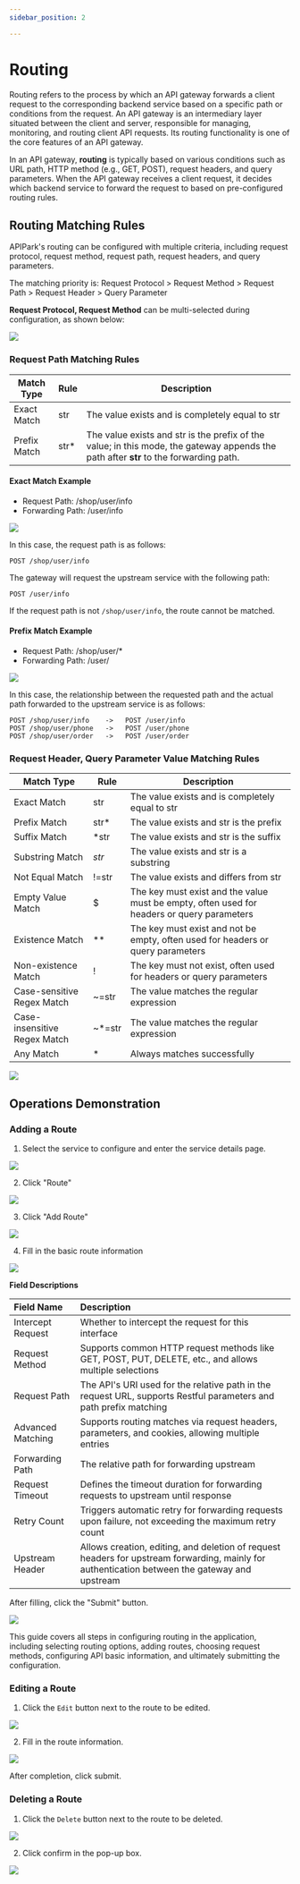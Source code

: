 ```yaml
---
sidebar_position: 2

---
```


# Routing

Routing refers to the process by which an API gateway forwards a client request to the corresponding backend service based on a specific path or conditions from the request. An API gateway is an intermediary layer situated between the client and server, responsible for managing, monitoring, and routing client API requests. Its routing functionality is one of the core features of an API gateway.

In an API gateway, **routing** is typically based on various conditions such as URL path, HTTP method (e.g., GET, POST), request headers, and query parameters. When the API gateway receives a client request, it decides which backend service to forward the request to based on pre-configured routing rules.

## Routing Matching Rules

APIPark's routing can be configured with multiple criteria, including request protocol, request method, request path, request headers, and query parameters.

The matching priority is: Request Protocol > Request Method > Request Path > Request Header > Query Parameter

**Request Protocol, Request Method** can be multi-selected during configuration, as shown below:

![](images/2024-09-14/494b224a75929fee67950022785a9186a6aaed11f5543556f1d678dc0f3f262f.png)  

### Request Path Matching Rules

| Match Type     | Rule | Description                                                  |
| -------------- | ---- | ------------------------------------------------------------ |
| Exact Match    | str  | The value exists and is completely equal to str              |
| Prefix Match   | str* | The value exists and str is the prefix of the value; in this mode, the gateway appends the path after **str** to the forwarding path. |

#### Exact Match Example

* Request Path: /shop/user/info
* Forwarding Path: /user/info

![](images/2024-09-14/4703b2ce3e0ba50d687337b5fec27054f2f2c94146a1d8e056f77d06102dd2d1.png)  

In this case, the request path is as follows:

```
POST /shop/user/info
```

The gateway will request the upstream service with the following path:

````
POST /user/info
````

If the request path is not `/shop/user/info`, the route cannot be matched.

#### Prefix Match Example

* Request Path: /shop/user/*
* Forwarding Path: /user/

![](images/2024-09-14/ce96fc595f0776f69333004d41e605bb779c19e3a27e9f9a942c79e210227e47.png)  

In this case, the relationship between the requested path and the actual path forwarded to the upstream service is as follows:

```shell
POST /shop/user/info    ->   POST /user/info
POST /shop/user/phone   ->   POST /user/phone
POST /shop/user/order   ->   POST /user/order
```

### Request Header, Query Parameter Value Matching Rules

| Match Type                  | Rule   | Description                                                  |
| --------------------------- | ------ | ------------------------------------------------------------ |
| Exact Match                 | str    | The value exists and is completely equal to str              |
| Prefix Match                | str*   | The value exists and str is the prefix                       |
| Suffix Match                | *str   | The value exists and str is the suffix                       |
| Substring Match             | *str*  | The value exists and str is a substring                      |
| Not Equal Match             | !=str  | The value exists and differs from str                        |
| Empty Value Match           | $      | The key must exist and the value must be empty, often used for headers or query parameters |
| Existence Match             | **     | The key must exist and not be empty, often used for headers or query parameters |
| Non-existence Match         | !      | The key must not exist, often used for headers or query parameters |
| Case-sensitive Regex Match  | ~=str  | The value matches the regular expression                      |
| Case-insensitive Regex Match| ~*=str | The value matches the regular expression                      |
| Any Match                   | *      | Always matches successfully                                  |

![](images/2024-09-14/28ebc696449f02ce5c69ad745949c3fe187db7f7d3a45d5f3b935da17a23d7c5.png)  


## Operations Demonstration

### Adding a Route

1. Select the service to configure and enter the service details page.

![](images/2024-09-02/10afbdf7d3f5c8f3e57aa75b2384451ac2b93ce5fb4e8da82485d6161fc97dd7.png)  

2. Click "Route"

![](https://static.guidde.com/v0/qg%2FMkAKUo4JcXZlnKeKYxgVcqodAWf2%2FmYae7rodt69i21cWfJ3tNv%2F9BKiEaBNnFL4hPZEfZrLFT_doc.png?alt=media&token=ab5e9d1a-0656-42c2-8258-4dfe0aed8b83)

3. Click "Add Route"

![](https://static.guidde.com/v0/qg%2FMkAKUo4JcXZlnKeKYxgVcqodAWf2%2FmYae7rodt69i21cWfJ3tNv%2FinoKzw9iPg9XB6aERNrfEH_doc.png?alt=media&token=1334052c-4fde-44eb-81dd-5699322af903)

4. Fill in the basic route information

![](https://static.guidde.com/v0/qg%2FMkAKUo4JcXZlnKeKYxgVcqodAWf2%2FmYae7rodt69i21cWfJ3tNv%2FfszwLvMnE9fvs5QHRGn7jT_doc.png?alt=media&token=82196b52-0b21-47e3-9a22-d9e07e26aa7d)

**Field Descriptions**

| Field Name         | Description                                                 |
| :----------------- | :----------------------------------------------------------- |
| Intercept Request  | Whether to intercept the request for this interface          |
| Request Method     | Supports common HTTP request methods like GET, POST, PUT, DELETE, etc., and allows multiple selections |
| Request Path       | The API's URI used for the relative path in the request URL, supports Restful parameters and path prefix matching |
| Advanced Matching  | Supports routing matches via request headers, parameters, and cookies, allowing multiple entries |
| Forwarding Path    | The relative path for forwarding upstream                    |
| Request Timeout    | Defines the timeout duration for forwarding requests to upstream until response |
| Retry Count        | Triggers automatic retry for forwarding requests upon failure, not exceeding the maximum retry count |
| Upstream Header    | Allows creation, editing, and deletion of request headers for upstream forwarding, mainly for authentication between the gateway and upstream |

After filling, click the "Submit" button.

![](https://static.guidde.com/v0/qg%2FMkAKUo4JcXZlnKeKYxgVcqodAWf2%2FmYae7rodt69i21cWfJ3tNv%2FuRxWf3ZmScCSzci3QsW5ZS_doc.png?alt=media&token=0cf544df-6891-46b9-a22c-7f830c2e8d0d)

This guide covers all steps in configuring routing in the application, including selecting routing options, adding routes, choosing request methods, configuring API basic information, and ultimately submitting the configuration.

### Editing a Route

1. Click the `Edit` button next to the route to be edited.

![](images/2024-09-02/2f3a9b53d1b32c3f26339d8bbb58640db92f6e670e530ee673fad168537423ca.png)  

2. Fill in the route information.

![](images/2024-09-02/a61a87a719820aefbeb15a667152ff5b8d6e827045d2d3a2027729316eedceb2.png)  

After completion, click submit.

### Deleting a Route

1. Click the `Delete` button next to the route to be deleted.

![](images/2024-09-02/3114bf7e93ee86c7c05bbd36b712a356fd7eebeb16e28ab53f16d0fbd58d64de.png)  

2. Click confirm in the pop-up box.

![](images/2024-09-02/3cd25fbfcf3648db6a358d78ccc77bca1e1027ad30c11ed31d1f0d8bcd7b8e62.png)  

